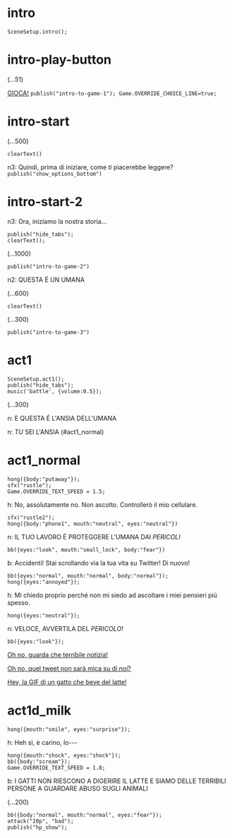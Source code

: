 # intro

`SceneSetup.intro();`

# intro-play-button

(...51)

[GIOCA!](#intro-start) `publish("intro-to-game-1"); Game.OVERRIDE_CHOICE_LINE=true;`

# intro-start

(...500)

`clearText()`

n3: Quindi, prima di iniziare, come *ti* piacerebbe leggere? 
`publish("show_options_bottom")`

# intro-start-2

n3: Ora, iniziamo la nostra storia...
```
publish("hide_tabs");
clearText();
```

(...1000)

`publish("intro-to-game-2")`

n2: QUESTA É UN UMANA

(...600)

`clearText()`

(...300)

`publish("intro-to-game-3")`

# act1

```
SceneSetup.act1();
publish("hide_tabs");
music('battle', {volume:0.5});
```

(...300)

n: E QUESTA É L'ANSIA DELL'UMANA

n: *TU* SEI L'ANSIA
(#act1_normal)


# act1_normal

```
hong({body:"putaway"});
sfx("rustle");
Game.OVERRIDE_TEXT_SPEED = 1.5;
```

h: No, assolutamente no. Non ascolto. Controllerò il mio cellulare. 

```
sfx("rustle2");
hong({body:"phone1", mouth:"neutral", eyes:"neutral"})
```

n: IL TUO LAVORO É PROTEGGERE L'UMANA DAI *PERICOLI*

`bb({eyes:"look", mouth:"small_lock", body:"fear"})`

b: Accidenti! Stai scrollando via la tua vita su Twitter! Di nuovo!

```
bb({eyes:"normal", mouth:"normal", body:"normal"});
hong({eyes:"annoyed"});
```

h: Mi chiedo proprio perché non mi siedo ad ascoltare i miei pensieri piú spesso.

`hong({eyes:"neutral"});`

n: VELOCE, AVVERTILA DEL *PERICOLO!*
```
bb({eyes:"look"});
```

[Oh no, guarda che terribile notizia!](#act1d_news)

[Oh no, quel tweet non sarà mica su di *noi*?](#act1d_subtweet)

[Hey, la GIF di un gatto che beve del latte!](#act1d_milk)

# act1d_milk

`hong({mouth:"smile", eyes:"surprise"});`

h:  Heh sì, è carino, Io---

```
hong({mouth:"shock", eyes:"shock"});
bb({body:"scream"});
Game.OVERRIDE_TEXT_SPEED = 1.8;
```

b:  I GATTI NON RIESCONO A DIGERIRE IL LATTE E SIAMO DELLE TERRIBILI PERSONE A GUARDARE ABUSO SUGLI ANIMALI

(...200)

```
bb({body:"normal", mouth:"normal", eyes:"fear"});
attack("20p", "bad");
publish("hp_show");
```


